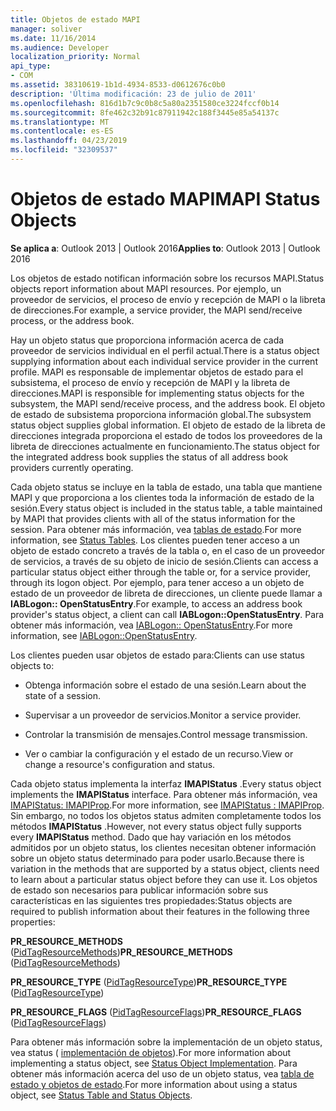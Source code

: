 ```yaml
---
title: Objetos de estado MAPI
manager: soliver
ms.date: 11/16/2014
ms.audience: Developer
localization_priority: Normal
api_type:
- COM
ms.assetid: 38310619-1b1d-4934-8533-d0612676c0b0
description: 'Última modificación: 23 de julio de 2011'
ms.openlocfilehash: 816d1b7c9c0b8c5a80a2351580ce3224fccf0b14
ms.sourcegitcommit: 8fe462c32b91c87911942c188f3445e85a54137c
ms.translationtype: MT
ms.contentlocale: es-ES
ms.lasthandoff: 04/23/2019
ms.locfileid: "32309537"
---
```

# <a name="mapi-status-objects"></a><span data-ttu-id="22dde-103">Objetos de estado MAPI</span><span class="sxs-lookup"><span data-stu-id="22dde-103">MAPI Status Objects</span></span>

  
  
<span data-ttu-id="22dde-104">**Se aplica a**: Outlook 2013 | Outlook 2016</span><span class="sxs-lookup"><span data-stu-id="22dde-104">**Applies to**: Outlook 2013 | Outlook 2016</span></span> 
  
<span data-ttu-id="22dde-105">Los objetos de estado notifican información sobre los recursos MAPI.</span><span class="sxs-lookup"><span data-stu-id="22dde-105">Status objects report information about MAPI resources.</span></span> <span data-ttu-id="22dde-106">Por ejemplo, un proveedor de servicios, el proceso de envío y recepción de MAPI o la libreta de direcciones.</span><span class="sxs-lookup"><span data-stu-id="22dde-106">For example, a service provider, the MAPI send/receive process, or the address book.</span></span>
  
<span data-ttu-id="22dde-107">Hay un objeto status que proporciona información acerca de cada proveedor de servicios individual en el perfil actual.</span><span class="sxs-lookup"><span data-stu-id="22dde-107">There is a status object supplying information about each individual service provider in the current profile.</span></span> <span data-ttu-id="22dde-108">MAPI es responsable de implementar objetos de estado para el subsistema, el proceso de envío y recepción de MAPI y la libreta de direcciones.</span><span class="sxs-lookup"><span data-stu-id="22dde-108">MAPI is responsible for implementing status objects for the subsystem, the MAPI send/receive process, and the address book.</span></span> <span data-ttu-id="22dde-109">El objeto de estado de subsistema proporciona información global.</span><span class="sxs-lookup"><span data-stu-id="22dde-109">The subsystem status object supplies global information.</span></span> <span data-ttu-id="22dde-110">El objeto de estado de la libreta de direcciones integrada proporciona el estado de todos los proveedores de la libreta de direcciones actualmente en funcionamiento.</span><span class="sxs-lookup"><span data-stu-id="22dde-110">The status object for the integrated address book supplies the status of all address book providers currently operating.</span></span>
  
<span data-ttu-id="22dde-111">Cada objeto status se incluye en la tabla de estado, una tabla que mantiene MAPI y que proporciona a los clientes toda la información de estado de la sesión.</span><span class="sxs-lookup"><span data-stu-id="22dde-111">Every status object is included in the status table, a table maintained by MAPI that provides clients with all of the status information for the session.</span></span> <span data-ttu-id="22dde-112">Para obtener más información, vea [tablas de estado](status-tables.md).</span><span class="sxs-lookup"><span data-stu-id="22dde-112">For more information, see [Status Tables](status-tables.md).</span></span> <span data-ttu-id="22dde-113">Los clientes pueden tener acceso a un objeto de estado concreto a través de la tabla o, en el caso de un proveedor de servicios, a través de su objeto de inicio de sesión.</span><span class="sxs-lookup"><span data-stu-id="22dde-113">Clients can access a particular status object either through the table or, for a service provider, through its logon object.</span></span> <span data-ttu-id="22dde-114">Por ejemplo, para tener acceso a un objeto de estado de un proveedor de libreta de direcciones, un cliente puede llamar a **IABLogon:: OpenStatusEntry**.</span><span class="sxs-lookup"><span data-stu-id="22dde-114">For example, to access an address book provider's status object, a client can call **IABLogon::OpenStatusEntry**.</span></span> <span data-ttu-id="22dde-115">Para obtener más información, vea [IABLogon:: OpenStatusEntry](iablogon-openstatusentry.md).</span><span class="sxs-lookup"><span data-stu-id="22dde-115">For more information, see [IABLogon::OpenStatusEntry](iablogon-openstatusentry.md).</span></span>
  
<span data-ttu-id="22dde-116">Los clientes pueden usar objetos de estado para:</span><span class="sxs-lookup"><span data-stu-id="22dde-116">Clients can use status objects to:</span></span>
  
- <span data-ttu-id="22dde-117">Obtenga información sobre el estado de una sesión.</span><span class="sxs-lookup"><span data-stu-id="22dde-117">Learn about the state of a session.</span></span>
    
- <span data-ttu-id="22dde-118">Supervisar a un proveedor de servicios.</span><span class="sxs-lookup"><span data-stu-id="22dde-118">Monitor a service provider.</span></span>
    
- <span data-ttu-id="22dde-119">Controlar la transmisión de mensajes.</span><span class="sxs-lookup"><span data-stu-id="22dde-119">Control message transmission.</span></span>
    
- <span data-ttu-id="22dde-120">Ver o cambiar la configuración y el estado de un recurso.</span><span class="sxs-lookup"><span data-stu-id="22dde-120">View or change a resource's configuration and status.</span></span>
    
<span data-ttu-id="22dde-121">Cada objeto status implementa la interfaz **IMAPIStatus** .</span><span class="sxs-lookup"><span data-stu-id="22dde-121">Every status object implements the **IMAPIStatus** interface.</span></span> <span data-ttu-id="22dde-122">Para obtener más información, vea [IMAPIStatus: IMAPIProp](imapistatusimapiprop.md).</span><span class="sxs-lookup"><span data-stu-id="22dde-122">For more information, see [IMAPIStatus : IMAPIProp](imapistatusimapiprop.md).</span></span> <span data-ttu-id="22dde-123">Sin embargo, no todos los objetos status admiten completamente todos los métodos **IMAPIStatus** .</span><span class="sxs-lookup"><span data-stu-id="22dde-123">However, not every status object fully supports every **IMAPIStatus** method.</span></span> <span data-ttu-id="22dde-124">Dado que hay variación en los métodos admitidos por un objeto status, los clientes necesitan obtener información sobre un objeto status determinado para poder usarlo.</span><span class="sxs-lookup"><span data-stu-id="22dde-124">Because there is variation in the methods that are supported by a status object, clients need to learn about a particular status object before they can use it.</span></span> <span data-ttu-id="22dde-125">Los objetos de estado son necesarios para publicar información sobre sus características en las siguientes tres propiedades:</span><span class="sxs-lookup"><span data-stu-id="22dde-125">Status objects are required to publish information about their features in the following three properties:</span></span> 
  
 <span data-ttu-id="22dde-126">**PR_RESOURCE_METHODS** ([PidTagResourceMethods](pidtagresourcemethods-canonical-property.md))</span><span class="sxs-lookup"><span data-stu-id="22dde-126">**PR_RESOURCE_METHODS** ([PidTagResourceMethods](pidtagresourcemethods-canonical-property.md))</span></span> 
  
 <span data-ttu-id="22dde-127">**PR_RESOURCE_TYPE** ([PidTagResourceType](pidtagresourcetype-canonical-property.md))</span><span class="sxs-lookup"><span data-stu-id="22dde-127">**PR_RESOURCE_TYPE** ([PidTagResourceType](pidtagresourcetype-canonical-property.md))</span></span> 
  
 <span data-ttu-id="22dde-128">**PR_RESOURCE_FLAGS** ([PidTagResourceFlags](pidtagresourceflags-canonical-property.md))</span><span class="sxs-lookup"><span data-stu-id="22dde-128">**PR_RESOURCE_FLAGS** ([PidTagResourceFlags](pidtagresourceflags-canonical-property.md))</span></span> 
  
<span data-ttu-id="22dde-129">Para obtener más información sobre la implementación de un objeto status, vea status ( [implementación de objetos](status-object-implementation.md)).</span><span class="sxs-lookup"><span data-stu-id="22dde-129">For more information about implementing a status object, see [Status Object Implementation](status-object-implementation.md).</span></span> <span data-ttu-id="22dde-130">Para obtener más información acerca del uso de un objeto status, vea [tabla de estado y objetos de estado](status-table-and-status-objects.md).</span><span class="sxs-lookup"><span data-stu-id="22dde-130">For more information about using a status object, see [Status Table and Status Objects](status-table-and-status-objects.md).</span></span>
  

